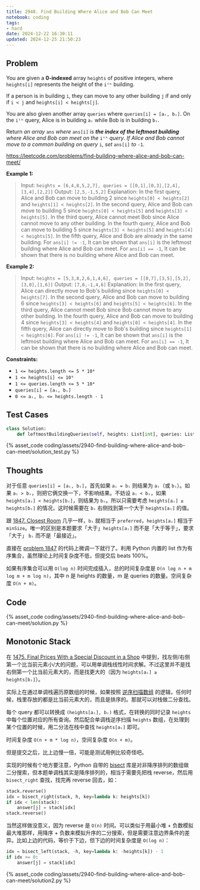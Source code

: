 ```yaml
---
title: 2940. Find Building Where Alice and Bob Can Meet
notebook: coding
tags:
- hard
date: 2024-12-22 16:30:11
updated: 2024-12-25 21:50:23
---
```

## Problem

You are given a **0-indexed** array `heights` of positive integers, where `heights[i]` represents the height of the `iᵗʰ` building.

If a person is in building `i`, they can move to any other building `j` if and only if `i < j` and `heights[i] < heights[j]`.

You are also given another array `queries` where `queries[i] = [aᵢ, bᵢ]`. On the `iᵗʰ` query, Alice is in building `aᵢ` while Bob is in building `bᵢ`.

Return _an array_ `ans` _where_ `ans[i]` _is **the index of the leftmost building** where Alice and Bob can meet on the_ `iᵗʰ` _query_. _If Alice and Bob cannot move to a common building on query_ `i`, _set_ `ans[i]` _to_ `-1`.

<https://leetcode.com/problems/find-building-where-alice-and-bob-can-meet/>

**Example 1:**

> Input: `heights = [6,4,8,5,2,7], queries = [[0,1],[0,3],[2,4],[3,4],[2,2]]`
> Output: `[2,5,-1,5,2]`
> Explanation: In the first query, Alice and Bob can move to building 2 since `heights[0] < heights[2]` and `heights[1] < heights[2]`.
> In the second query, Alice and Bob can move to building 5 since `heights[0] < heights[5]` and `heights[3] < heights[5]`.
> In the third query, Alice cannot meet Bob since Alice cannot move to any other building.
> In the fourth query, Alice and Bob can move to building 5 since `heights[3] < heights[5]` and `heights[4] < heights[5]`.
> In the fifth query, Alice and Bob are already in the same building.
> For `ans[i] != -1`, It can be shown that `ans[i]` is the leftmost building where Alice and Bob can meet.
> For `ans[i] == -1`, It can be shown that there is no building where Alice and Bob can meet.

**Example 2:**

> Input: `heights = [5,3,8,2,6,1,4,6], queries = [[0,7],[3,5],[5,2],[3,0],[1,6]]`
> Output: `[7,6,-1,4,6]`
> Explanation: In the first query, Alice can directly move to Bob's building since `heights[0] < heights[7]`.
> In the second query, Alice and Bob can move to building 6 since `heights[3] < heights[6]` and `heights[5] < heights[6]`.
> In the third query, Alice cannot meet Bob since Bob cannot move to any other building.
> In the fourth query, Alice and Bob can move to building 4 since `heights[3] < heights[4]` and `heights[0] < heights[4]`.
> In the fifth query, Alice can directly move to Bob's building since `heights[1] < heights[6]`.
> For `ans[i] != -1`, It can be shown that `ans[i]` is the leftmost building where Alice and Bob can meet.
> For `ans[i] == -1`, It can be shown that there is no building where Alice and Bob can meet.

**Constraints:**

- `1 <= heights.length <= 5 * 10⁴`
- `1 <= heights[i] <= 10⁹`
- `1 <= queries.length <= 5 * 10⁴`
- `queries[i] = [aᵢ, bᵢ]`
- `0 <= aᵢ, bᵢ <= heights.length - 1`

## Test Cases

``` python
class Solution:
    def leftmostBuildingQueries(self, heights: List[int], queries: List[List[int]]) -> List[int]:
```

{% asset_code coding/assets/2940-find-building-where-alice-and-bob-can-meet/solution_test.py %}

## Thoughts

对于任意 `queries[i] = [aᵢ, bᵢ]`，首先如果 `aᵢ = bᵢ` 则结果为 `aᵢ`（或 `bᵢ`）。如果 `aᵢ > bᵢ`，则把它俩交换一下，不影响结果。不妨设 `aᵢ < bᵢ`，如果 `heights[aᵢ] < heights[bᵢ]`，则结果为 `bᵢ`。所以只需要考虑 `heights[aᵢ] ≥ heights[bᵢ]` 的情况，这时候需要在 `bᵢ` 右侧找到第一个大于 `heights[aᵢ]` 的值。

跟 [1847. Closest Room](1847-closest-room) 几乎一样，`bᵢ` 就相当于 `preferred`，`heights[aᵢ]` 相当于 `minSize`。唯一的区别是本题要求「大于」`heights[aᵢ]` 而不是「大于等于」，要求「大于」 `bᵢ` 而不是「最接近」。

直接在 [problem 1847](1847-closest-room) 的代码上微调一下就行了。利用 Python 内置的 list 作为有序集合，虽然理论上时间复杂度不低，但提交后 beats 100%。

如果有序集合可以用 `O(log n)` 时间完成插入，总的时间复杂度是 `O(n log n + m log m + m log n)`，其中 n 是 heights 的数量，m 是 queries 的数量。空间复杂度 `O(n + m)`。

## Code

{% asset_code coding/assets/2940-find-building-where-alice-and-bob-can-meet/solution.py %}

## Monotonic Stack

在 [1475. Final Prices With a Special Discount in a Shop](1475-final-prices-with-a-special-discount-in-a-shop) 中提到，找左侧/右侧第一个比当前元素小/大的问题，可以用单调栈线性时间求解。不过这里并不是找右侧第一个比当前元素大的，而是找更大的（因为 `heights[aᵢ] ≥ heights[bᵢ]`）。

实际上在通过单调栈遍历原数组的时候，如果按照 [逆序扫描数组](1475-final-prices-with-a-special-discount-in-a-shop#O-n) 的逻辑，任何时候，栈里存放的都是比当前元素大的，而且是排序的。那就可以对栈做二分查找。

每个 query 都可以转换成 `(heights[aᵢ], bᵢ)` 格式，在转换的同时记录 `heights` 中每个位置对应的所有查询。然后配合单调栈逆序扫描 `heights` 数组，在处理到某个位置的时候，用二分法在栈中查找 `heights[aᵢ]` 即可。

时间复杂度 `O(n + m * log n)`，空间复杂度 `O(n + m)`。

但是提交之后，比上边慢一倍，可能是测试用例比较奇怪吧。

实现的时候有个地方要注意，Python 自带的 [bisect](https://docs.python.org/3/library/bisect.html) 库是对非降序排列的数组做二分搜索，但本题单调栈其实是降序排列的，相当于需要先把栈 reverse，然后用 `bisect_right` 查找，找完再 reverse 回去，如：

``` python
stack.reverse()
idx = bisect_right(stack, h, key=lambda k: heights[k])
if idx < len(stack):
    answer[j] = stack[idx]
stack.reverse()
```

当然这样做没意义，因为 reverse 是 `O(n)` 时间。可以类似于用最小堆 + 负数模拟最大堆那样，用降序 + 负数来模拟升序的二分搜索，但是需要注意边界条件的差异。比如上边的代码，等价于下边，但下边的时间复杂度是 `O(log n)`：

``` python
idx = bisect_left(stack, -h, key=lambda k: -heights[k]) - 1
if idx >= 0:
    answer[j] = stack[idx]
```

{% asset_code coding/assets/2940-find-building-where-alice-and-bob-can-meet/solution2.py %}
